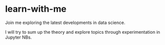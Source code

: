 # learn-with-me
Join me exploring the latest developments in data science. 

I will try to sum up the theory and explore topics through experimentation in Jupyter NBs. 
